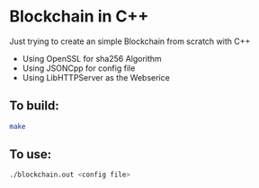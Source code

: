 # Blockchain in C++

Just trying to create an simple Blockchain from scratch with C++

- Using OpenSSL for sha256 Algorithm
- Using JSONCpp for config file
- Using LibHTTPServer as the Webserice

## To build:

```bash
make
```

## To use:

```bash
./blockchain.out <config file>
```
